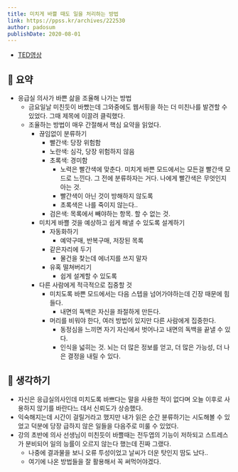 ```yaml
---
title: 미치게 바쁠 때도 일을 처리하는 방법 
link: https://ppss.kr/archives/222530
author: padosum
publishDate: 2020-08-01
---
```

- [TED영상](https://www.ted.com/talks/darria_long_an_er_doctor_on_triaging_your_crazy_busy_life?language=ko#t-49332)
## 📝 요약

- 응급실 의사가 바쁜 삶을 조율해 나가는 방법 
  - 금요일날 미친듯이 바빴는데 그와중에도 웹서핑을 하는 더 미친나를 발견할 수 있었다. 그때 제목에 이끌려 클릭했다.  
  - 조율하는 방법이 매우 간절해서 핵심 요약을 읽었다.  
    - 끊임없이 분류하기
      - 빨간색: 당장 위험함
      - 노란색: 심각, 당장 위험하지 않음
      - 초록색: 경미함 
        - 노력은 빨간색에 맞춘다. 미치게 바쁜 모드에서는 모든걸 빨간색 모드로 느낀다. 그 전에 분류하자는 거다. 나에게 빨간색은 무엇인지 아는 것.
        - 빨간색이 아닌 것이 방해하지 않도록 
        - 초록색은 나를 죽이지 않는다.. 
      - 검은색: 목록에서 빼야하는 항목. 할 수 없는 것.
    - 미치게 바쁠 것을 예상하고 쉽게 해낼 수 있도록 설계하기
      - 자동화하기
        - 예약구매, 반복구매, 저장된 목록
      - 같은자리에 두기 
        - 물건을 찾는데 에너지를 쓰지 말자
      - 유혹 떨쳐버리기 
        - 쉽게 설계할 수 있도록 
    - 다른 사람에게 적극적으로 집중할 것  
      - 미치도록 바쁜 모드에서는 다음 스텝을 넘어가야하는데 긴장 때문에 힘들다. 
        - 내면의 독백은 자신을 좌절하게 만든다. 
      - 머리를 비워야 한다, 여러 방법이 있지만 다른 사람에게 집중한다.  
        - 동정심을 느끼면 자기 자신에서 벗어나고 내면의 독백을 끝낼 수 있다. 
        - 인식을 넓히는 것. 뇌는 더 많은 정보를 얻고, 더 많은 가능성, 더 나은 결정을 내릴 수 있다.  

## 🤔 생각하기  

- 자신은 응급실의사인데 미치도록 바쁘다는 말을 사용한 적이 없다며 오늘 이후로 사용하지 않기를 바란다느 데서 신뢰도가 상승했다.  
- 익숙해지는데 시간이 걸릴거라고 했지만 내가 읽은 순간 뷴류하기는 시도해볼 수 있었고 덕분에 당장 급하지 않은 일들을 다음주로 미룰 수 있었다.  
- 강의 초반에 의사 선생님이 미친듯이 바쁠때는 전두엽의 기능이 저하되고 스트레스가 분비되어 일의 능률이 오르지 않는다 했는데 진짜 그랬다. 
  - 나중에 결과물을 보니 오류 투성이었고 날씨가 더운 탓인지 땀도 났다..
  - 여기에 나온 방법들을 잘 활용해서 꼭 써먹어야겠다. 


